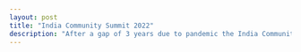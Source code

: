 ```yaml
---
layout: post
title: "India Community Summit 2022"
description: "After a gap of 3 years due to pandemic the India Community Summit was organized by Google Developers at Ladakh. "
---
```

<!--stackedit_data:
eyJoaXN0b3J5IjpbLTU4MjMxNzgwNV19
-->